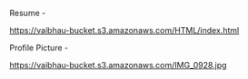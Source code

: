 Resume -

https://vaibhau-bucket.s3.amazonaws.com/HTML/index.html

Profile Picture -

https://vaibhau-bucket.s3.amazonaws.com/IMG_0928.jpg